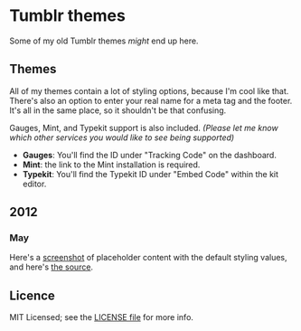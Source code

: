 # Tumblr themes

Some of my old Tumblr themes _might_ end up here.

## Themes

All of my themes contain a lot of styling options, because I'm cool like that. There's also an option to enter your real name for a meta tag and the footer. It's all in the same place, so it shouldn't be that confusing.

Gauges, Mint, and Typekit support is also included. <i>(Please let me know which other services you would like to see being supported)</i>

- __Gauges__: You'll find the ID under "Tracking Code" on the dashboard.
- __Mint__: the link to the Mint installation is required.
- __Typekit__: You'll find the Typekit ID under "Embed Code" within the kit editor.

## 2012

### May

Here's a [screenshot](2012/May/theme.png) of placeholder content with the default styling values, and here's [the source](2012/May/theme.html).

## Licence

MIT Licensed; see the [LICENSE file](license) for more info.
